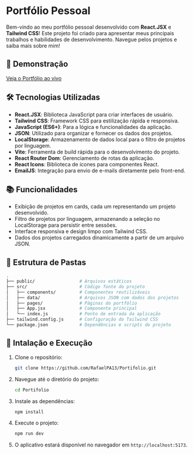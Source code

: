 # Portfólio Pessoal

Bem-vindo ao meu portfólio pessoal desenvolvido com **React.JSX** e **Tailwind CSS**! Este projeto foi criado para apresentar meus principais trabalhos e habilidades de desenvolvimento. Navegue pelos projetos e saiba mais sobre mim!

## 🎨 Demonstração

[Veja o Portfólio ao vivo](https://portifolio-rafael-porto-annunciato.vercel.app)

## 🛠️ Tecnologias Utilizadas

- **React.JSX**: Biblioteca JavaScript para criar interfaces de usuário.
- **Tailwind CSS**: Framework CSS para estilização rápida e responsiva.
- **JavaScript (ES6+)**: Para a lógica e funcionalidades da aplicação.
- **JSON**: Utilizado para organizar e fornecer os dados dos projetos.
- **LocalStorage**: Armazenamento de dados local para o filtro de projetos por linguagem.
- **Vite**: Ferramenta de build rápida para o desenvolvimento do projeto.
- **React Router Dom**: Gerenciamento de rotas da aplicação.
- **React Icons**: Biblioteca de ícones para componentes React.
- **EmailJS**: Integração para envio de e-mails diretamente pelo front-end.

## 📚 Funcionalidades

- Exibição de projetos em cards, cada um representando um projeto desenvolvido.
- Filtro de projetos por linguagem, armazenando a seleção no LocalStorage para persistir entre sessões.
- Interface responsiva e design limpo com Tailwind CSS.
- Dados dos projetos carregados dinamicamente a partir de um arquivo JSON.

## 📂 Estrutura de Pastas

```bash
.
├── public/                 # Arquivos estáticos
├── src/                    # Código fonte do projeto
│   ├── components/         # Componentes reutilizáveis
│   ├── data/               # Arquivos JSON com dados dos projetos
│   ├── pages/              # Páginas do portfólio
│   ├── App.jsx             # Componente principal
│   └── index.js            # Ponto de entrada da aplicação
├── tailwind.config.js      # Configuração do Tailwind CSS
└── package.json            # Dependências e scripts do projeto
```

## 🚀 Intalação e Execução


1. Clone o repositório:

    ```bash
    git clone https://github.com/RafaelPA13/Portifolio.git
    ```

2. Navegue até o diretório do projeto:

    ```bash
    cd Portifolio
    ```

3. Instale as dependências:

    ```bash
    npm install
    ```

4. Execute o projeto:

    ```bash
    npm run dev
    ```

5. O aplicativo estará disponível no navegador em `http://localhost:5173`.
